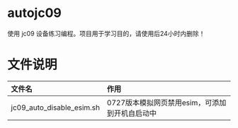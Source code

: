 # autojc09
使用 jc09 设备练习编程。项目用于学习目的，请使用后24小时内删除！

# 文件说明

| 文件名                       | 作用                          |
|:--------------------------|:----------------------------|
| jc09_auto_disable_esim.sh | 0727版本模拟网页禁用esim，可添加到开机自启动中 |
